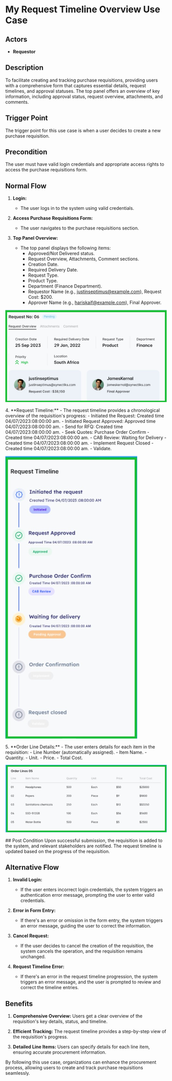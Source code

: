 # My Request Timeline Overview Use Case

## Actors
- **Requestor**

## Description
To facilitate creating and tracking purchase requisitions, providing users with a comprehensive form that captures essential details, request timelines, and approval statuses. The top panel offers an overview of key information, including approval status, request overview, attachments, and comments.

## Trigger Point
The trigger point for this use case is when a user decides to create a new purchase requisition.

## Precondition
The user must have valid login credentials and appropriate access rights to access the purchase requisitions form.

## Normal Flow

1. **Login:**
   - The user logs in to the system using valid credentials.

2. **Access Purchase Requisitions Form:**
   - The user navigates to the purchase requisitions section.

3. **Top Panel Overview:**
   - The top panel displays the following items:
     - Approved/Not Delivered status.
     - Request Overview, Attachments, Comment sections.
     - Creation Date.
     - Required Delivery Date.
     - Request Type.
     - Product Type.
     - Department (Finance Department).
     - Requestor Name (e.g., justinseptimus@example.com), Request Cost: $200.
     - Approver Name (e.g., hariskaif@example.com), Final Approver.
<p>
   <img src="../images/requestoverview.jpg">
   </p>
4. **Request Timeline:**
   - The request timeline provides a chronological overview of the requisition's progress:
     - Initiated the Request: Created time 04/07/2023:08:00:00 am.
     - Initiated Request Approved: Approved time 04/07/2023:08:00:00 am.
     - Send for RFQ: Created time 04/07/2023:08:00:00 am.
     - Seek Quotes: Purchase Order Confirm - Created time 04/07/2023:08:00:00 am.
     - CAB Review: Waiting for Delivery - Created time 04/07/2023:08:00:00 am.
     - Implement Request Closed - Created time 04/07/2023:08:00:00 am.
     - Validate.
<p>
   <img src="../images/requesttimeline2.jpg">
   </p>
5. **Order Line Details:**
   - The user enters details for each item in the requisition:
     - Line Number (automatically assigned).
     - Item Name.
     - Quantity.
     - Unit.
     - Price.
     - Total Cost.
<p>
   <img src="../images/orderline3.jpg">
   </p>
## Post Condition
Upon successful submission, the requisition is added to the system, and relevant stakeholders are notified. The request timeline is updated based on the progress of the requisition.

## Alternative Flow

1. **Invalid Login:**
   - If the user enters incorrect login credentials, the system triggers an authentication error message, prompting the user to enter valid credentials.

2. **Error in Form Entry:**
   - If there's an error or omission in the form entry, the system triggers an error message, guiding the user to correct the information.

3. **Cancel Request:**
   - If the user decides to cancel the creation of the requisition, the system cancels the operation, and the requisition remains unchanged.

4. **Request Timeline Error:**
   - If there's an error in the request timeline progression, the system triggers an error message, and the user is prompted to review and correct the timeline entries.

## Benefits
1. **Comprehensive Overview:**
   Users get a clear overview of the requisition's key details, status, and timeline.
   
2. **Efficient Tracking:**
   The request timeline provides a step-by-step view of the requisition's progress.
   
3. **Detailed Line Items:**
   Users can specify details for each line item, ensuring accurate procurement information.

By following this use case, organizations can enhance the procurement process, allowing users to create and track purchase requisitions seamlessly.
